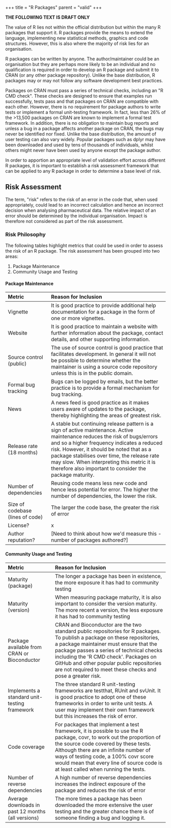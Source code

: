 +++
title = "R Packages"
parent = "valid"
+++


**THE FOLLOWING TEXT IS DRAFT ONLY**

The value of R lies not within the official distribution but within the many R packages that support it.  R packages provide the means to extend the language, implementing new statistical methods, graphics and code structures.  However, this is also where the majority of risk lies for an organisation.

R packages can be written by anyone.  The author/maintainer could be an organisation but they are perhaps more likely to be an individual and no qualification is required in order to develop an R package and submit it to CRAN (or any other package repository).  Unlike the base distribution, R packages may or may not follow any software development best practices.  

Packages on CRAN must pass a series of technical checks, including an "R CMD check".  These checks are designed to ensure that examples run successfully, tests pass and that packages on CRAN are compatible with each other.  However, there is no requirement for package authors to write tests or implement a formal unit-testing framework.  In fact, less than 26% of the >13,500 packages on CRAN are known to implement a formal test framework.  In addition, there is no obligation to maintain bug reports and unless a bug in a package affects another package on CRAN, the bugs may never be identified nor fixed.  Unlike the base distribution, the amount of user testing can also vary widely.  Popular packages such as dplyr may have been downloaded and used by tens of thousands of individuals, whilst others might never have been used by anyone except the package author.

In order to apportion an appropriate level of validation effort across different R packages, it is important to establish a risk assessment framework that can be applied to any R package in order to determine a base level of risk.


## Risk Assessment




The term, "risk" refers to the risk of an error in the code that, when used appropriately, could lead to an incorrect calculation and hence an incorrect decision when analysing pharmaceutical data.  The relative impact of an error should be determined by the individual organisation.  Impact is therefore not considered as part of the risk assessment.

### Risk Philosophy

The following tables highlight metrics that could be used in order to assess the risk of an R package. The risk assessment has been grouped into two areas:

1.	Package Maintenance
2.	Community Usage and Testing

#### Package Maintenance


|Metric                           |Reason for Inclusion                                                                                                                                                                                                                                                                                                                                                             |
|:--------------------------------|:--------------------------------------------------------------------------------------------------------------------------------------------------------------------------------------------------------------------------------------------------------------------------------------------------------------------------------------------------------------------------------|
|Vignette                         |It is good practice to provide additional help documentation for a package in the form of one or more vignettes.                                                                                                                                                                                                                                                                 |
|Website                          |It is good practice to maintain a website with further information about the package, contact details, and other supporting information.                                                                                                                                                                                                                                         |
|Source control (public)          |The use of source control is good practice that facilitates development.  In general it will not be possible to determine whether the maintainer is using a source code repository unless this is in the public domain.                                                                                                                                                          |
|Formal bug tracking              |Bugs can be logged by emails, but the better practice is to provide a formal mechanism for bug tracking.                                                                                                                                                                                                                                                                         |
|News                             |A news feed is good practice as it makes users aware of updates to the package, thereby highlighting the areas of greatest risk.                                                                                                                                                                                                                                                 |
|Release rate (18 months)         |A stable but continuing release pattern is a sign of active maintenance.  Active maintenance reduces the risk of bugs/errors and so a higher frequency indicates a reduced risk.  However, it should be noted that as a package stabilises over time, the release rate may slow.  When interpreting this metric it is therefore also important to consider the package maturity. |
|Number of dependencies           |Reusing code means less new code and hence less potential for error.  The higher the number of dependencies, the lower the risk.                                                                                                                                                                                                                                                 |
|Size of codebase (lines of code) |The larger the code base, the greater the risk of error                                                                                                                                                                                                                                                                                                                          |
|License?                         |x                                                                                                                                                                                                                                                                                                                                                                                |
|Author reputation?               |[Need to think about how we'd measure this - number of packages authored?]                                                                                                                                                                                                                                                                                                       |

#### Community Usage and Testing


|Metric                                             |Reason for Inclusion                                                                                                                                                                                                                                                                                                                                                    |
|:--------------------------------------------------|:-----------------------------------------------------------------------------------------------------------------------------------------------------------------------------------------------------------------------------------------------------------------------------------------------------------------------------------------------------------------------|
|Maturity (package)                                 |The longer a package has been in existence, the more exposure it has had to community testing                                                                                                                                                                                                                                                                           |
|Maturity (version)                                 |When measuring package maturity, it is also important to consider the version maturity.  The more recent a version, the less exposure it has had to community testing                                                                                                                                                                                                   |
|Package available from CRAN or Bioconductor        |CRAN and Bioconductor are the two standard public repositories for R packages.  To publish a package on these repositories, a package maintainer must ensure that the package passes a series of technical checks including the 'R CMD check'.  Packages on GitHub and other popular public repositories are not required to meet these checks and pose a greater risk. |
|Implements a standard unit-testing framework       |The three standard R unit-testing frameworks are testthat, RUnit and svUnit.  It is good practice to adopt one of these frameworks in order to write unit tests.  A user may implement their own framework but this increases the risk of error.                                                                                                                        |
|Code coverage                                      |For packages that implement a test framework, it is possible to use the R package, covr, to work out the proportion of the source code covered by these tests.  Although there are an infinite number of ways of testing code, a 100% covr score would mean that every line of source code is at least called when running the tests.                                   |
|Number of reverse dependencies                     |A high number of reverse dependencies increases the indirect exposure of the package and reduces the risk of error                                                                                                                                                                                                                                                      |
|Average downloads in past 12 months (all versions) |The more times a package has been downloaded the more extensive the user testing and the greater chance there is of someone finding a bug and logging it.                                                                                                                                                                                                               |
